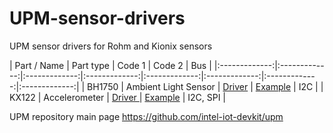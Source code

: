 # UPM-sensor-drivers
UPM sensor drivers for Rohm and Kionix sensors

| Part / Name | Part type | Code 1 | Code 2 | Bus |
|:-------------:|:-------------:|:-------------:|:-------------:|:-------------:|:-------------:|:-------------:|:-------------:|
| BH1750 | Ambient Light Sensor | [Driver](https://github.com/intel-iot-devkit/upm/tree/master/src/bh1750) | [Example](https://github.com/intel-iot-devkit/upm/blob/master/examples/c/bh1750.c) | I2C |
| KX122 | Accelerometer | [Driver ](https://github.com/intel-iot-devkit/upm/tree/master/src/kx122) | [Example](https://github.com/intel-iot-devkit/upm/blob/master/examples/c/kx122.c) | I2C, SPI |

UPM repository main page https://github.com/intel-iot-devkit/upm
